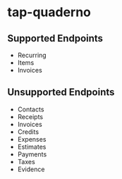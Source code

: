 # tap-quaderno

## Supported Endpoints

* Recurring
* Items
* Invoices

## Unsupported Endpoints

* Contacts
* Receipts
* Invoices
* Credits
* Expenses
* Estimates
* Payments
* Taxes
* Evidence
